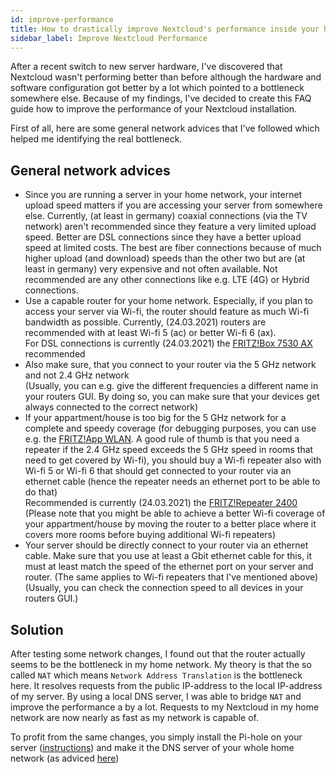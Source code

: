 ```yaml
---
id: improve-performance
title: How to drastically improve Nextcloud's performance inside your home network?
sidebar_label: Improve Nextcloud Performance
---
```

After a recent switch to new server hardware, I've discovered that Nextcloud wasn't performing better than before although the hardware and software configuration got better by a lot which pointed to a bottleneck somewhere else. Because of my findings, I've decided to create this FAQ guide how to improve the performance of your Nextcloud installation.

First of all, here are some general network advices that I've followed which helped me identifying the real bottleneck.

## General network advices
- Since you are running a server in your home network, your internet upload speed matters if you are accessing your server from somewhere else. Currently, (at least in germany) coaxial connections (via the TV network) aren't recommended since they feature a very limited upload speed. Better are DSL connections since they have a better upload speed at limited costs. The best are fiber connections because of much higher upload (and download) speeds than the other two but are (at least in germany) very expensive and not often available. Not recommended are any other connections like e.g. LTE (4G) or Hybrid connections.
- Use a capable router for your home network. Especially, if you plan to access your server via Wi-fi, the router should feature as much Wi-fi bandwidth as possible. Currently, (24.03.2021) routers are recommended with at least Wi-fi 5 (ac) or better Wi-fi 6 (ax).<br/>
For DSL connections is currently (24.03.2021) the [FRITZ!Box 7530 AX](https://geizhals.eu/avm-fritz-box-7530-ax-a2411180.html?hloc=at&hloc=de&hloc=eu&hloc=pl&hloc=uk) recommended
- Also make sure, that you connect to your router via the 5 GHz network and not 2.4 GHz network <br/>
(Usually, you can e.g. give the different frequencies a different name in your routers GUI. By doing so, you can make sure that your devices get always connected to the correct network)
- If your appartment/house is too big for the 5 GHz network for a complete and speedy coverage (for debugging purposes, you can use e.g. the [FRITZ!App WLAN](https://en.avm.de/products/fritzapps/fritzapp-wlan). A good rule of thumb is that you need a repeater if the 2.4 GHz speed exceeds the 5 GHz speed in rooms that need to get covered by Wi-fi), you should buy a Wi-fi repeater also with Wi-fi 5 or Wi-fi 6 that should get connected to your router via an ethernet cable (hence the repeater needs an ethernet port to be able to do that)<br/>
Recommended is currently (24.03.2021) the [FRITZ!Repeater 2400](https://geizhals.eu/avm-fritz-repeater-2400-20002855-a2082185.html)<br/>
(Please note that you might be able to achieve a better Wi-fi coverage of your appartment/house by moving the router to a better place where it covers more rooms before buying additional Wi-fi repeaters)
- Your server should be directly connect to your router via an ethernet cable. Make sure that you use at least a Gbit ethernet cable for this, it must at least match the speed of the ethernet port on your server and router. (The same applies to Wi-fi repeaters that I've mentioned above)<br/>
(Usually, you can check the connection speed to all devices in your routers GUI.) 

## Solution
After testing some network changes, I found out that the router actually seems to be the bottleneck in my home network. My theory is that the so called `NAT` which means `Network Address Translation` is the bottleneck here. It resolves requests from the public IP-address to the local IP-address of my server. By using a local DNS server, I was able to bridge `NAT` and improve the performance a by a lot. Requests to my Nextcloud in my home network are now nearly as fast as my network is capable of.

To profit from the same changes, you simply install the Pi-hole on your server ([instructions](./pi-hole)) and make it the DNS server of your whole home network (as adviced [here](./pi-hole#what-to-do-now))
